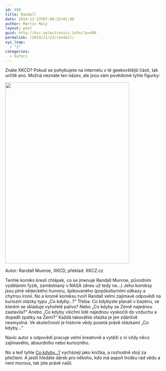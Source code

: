 ```yaml
---
id: 498
title: Randall
date: 2014-11-23T07:00:22+01:00
author: Martin Maly
layout: post
guid: http://kcc.uelectronics.info/?p=498
permalink: /2014/11/23/randall/
xyz_lnap:
  - "1"
categories:
  - Kuřecí
---
```

Znáte XKCD? Pokud se pohybujete na internetu v té geekovštější části, tak určitě ano. Možná neznáte ten název, ale jsou vám povědomé tyhle figurky:

<div id="attachment_499" style="width: 409px" class="wp-caption aligncenter">
  <a href="http://kcc.uelectronics.info/wp-content/uploads/sites/8/2014/11/1250_OldAccounts.png"><img aria-describedby="caption-attachment-499" loading="lazy" class="wp-image-499 size-full" src="http://kcc.uelectronics.info/wp-content/uploads/sites/8/2014/11/1250_OldAccounts.png" alt="" width="399" height="582" srcset="https://kcc.uelectronics.info/wp-content/uploads/sites/8/2014/11/1250_OldAccounts.png 399w, https://kcc.uelectronics.info/wp-content/uploads/sites/8/2014/11/1250_OldAccounts-205x300.png 205w" sizes="(max-width: 399px) 100vw, 399px" /></a>
  
  <p id="caption-attachment-499" class="wp-caption-text">
    Autor: Randall Munroe, XKCD, překlad: XKCZ.cz
  </p>
</div>

Tenhle komiks kreslí chlápek, co se jmenuje Randall Munroe, původním vzděláním fyzik, zaměstnaný v NASA (dnes už tedy ne&#8230;) Jeho komiksy jsou plné vědeckého humoru, špikovaného (pop)kulturními odkazy a chytrou ironií. No a kromě komiksu tvoří Randall velmi zajímavé odpovědi na kuriozní otázky typu &#8222;Co kdyby&#8230;?&#8220; Třeba: Co kdybyste plavali v bazénu, ve kterém se skladuje vyhořelé palivo? Nebo &#8222;Co kdyby se Země najednou zastavila?&#8220; Anebo &#8222;Co kdyby všichni lidé najednou vyskočili do vzduchu a dopadli zpátky na Zemi?&#8220; Každá takováhle otázka je jen zdánlivě nesmyslná. Ve skutečnosti je historie vědy posetá právě otázkami &#8222;Co kdyby&#8230;&#8220;

Navíc autor s odpovědí pracuje velmi kreativně a vytěží z ní vždy něco zajímavého, absurdního nebo kuriozního.

No a teď tyhle [Co kdyby&#8230;?](http://www.prah.cz/knihy/co-kdyby-munroe-randall-307) vycházejí jako knížka, a rozhodně stojí za přečtení. A jestli hledáte dárek pro někoho, kdo má aspoň trošku rád vědu a není morous, tak jste právě našli.